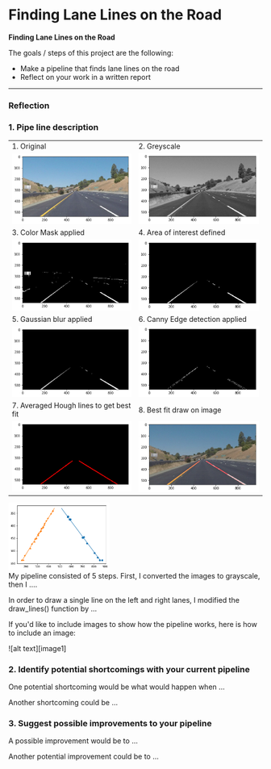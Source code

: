 # **Finding Lane Lines on the Road** 

**Finding Lane Lines on the Road**

The goals / steps of this project are the following:
* Make a pipeline that finds lane lines on the road
* Reflect on your work in a written report

---

### Reflection

### 1. Pipe line description
 |  | |
 |-------|----|
 |1. Original | 2. Greyscale|
 |<img src="test_images_output/pipeline/1%20original.png" width="500"/>|<img src="test_images_output/pipeline/2%20greayscale.png" width="500"/>|
 |3. Color Mask applied | 4. Area of interest defined|
|<img src="test_images_output/pipeline/3%20color%20mask%20applied.png" width="500"/>|<img src="test_images_output/pipeline/4%20area%20of%20interest%20taken.png" width="500"/>|
|5. Gaussian blur applied| 6. Canny Edge detection applied|
|<img src="test_images_output/pipeline/5%20gaussian%20blurred.png" width="500"/>|<img src="test_images_output/pipeline/6%20canny%20applied.png" width="500"/>|
|7. Averaged Hough lines to get best fit| 8. Best fit draw on image|
|<img src="test_images_output/pipeline/8%20best%20line%20fitted.png" width="500"/>|<img src="test_images_output/pipeline/9%20line%20drawn%20on%20the%20image.png" width="500"/>|


<img src="test_images_output/pipeline/7%20coordintate%20from%20hough%20line%20detection%20and%20the%20best%20fit%20line.png" width="200"/> <br>
My pipeline consisted of 5 steps. First, I converted the images to grayscale, then I .... 

In order to draw a single line on the left and right lanes, I modified the draw_lines() function by ...

If you'd like to include images to show how the pipeline works, here is how to include an image: 

![alt text][image1]


### 2. Identify potential shortcomings with your current pipeline


One potential shortcoming would be what would happen when ... 

Another shortcoming could be ...


### 3. Suggest possible improvements to your pipeline

A possible improvement would be to ...

Another potential improvement could be to ...

